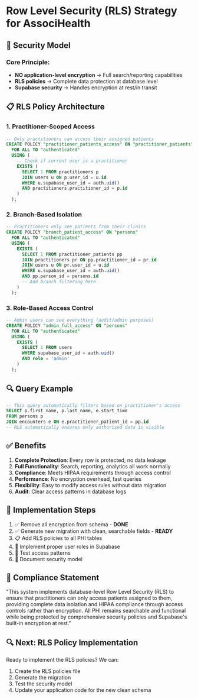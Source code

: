 # Row Level Security (RLS) Strategy for AssociHealth

## 🎯 **Security Model**

### **Core Principle:**

- **NO application-level encryption** → Full search/reporting capabilities
- **RLS policies** → Complete data protection at database level
- **Supabase security** → Handles encryption at rest/in transit

## 📋 **RLS Policy Architecture**

### **1. Practitioner-Scoped Access**

```sql
-- Only practitioners can access their assigned patients
CREATE POLICY "practitioner_patients_access" ON "practitioner_patients"
  FOR ALL TO "authenticated"
  USING (
    -- Check if current user is a practitioner
    EXISTS (
      SELECT 1 FROM practitioners p
      JOIN users u ON p.user_id = u.id
      WHERE u.supabase_user_id = auth.uid()
      AND practitioners.practitioner_id = p.id
    )
  );
```

### **2. Branch-Based Isolation**

```sql
-- Practitioners only see patients from their clinics
CREATE POLICY "branch_patient_access" ON "persons"
  FOR ALL TO "authenticated"
  USING (
    EXISTS (
      SELECT 1 FROM practitioner_patients pp
      JOIN practitioners pr ON pp.practitioner_id = pr.id
      JOIN users u ON pr.user_id = u.id
      WHERE u.supabase_user_id = auth.uid()
      AND pp.person_id = persons.id
      -- Add branch filtering here
    )
  );
```

### **3. Role-Based Access Control**

```sql
-- Admin users can see everything (audit/admin purposes)
CREATE POLICY "admin_full_access" ON "persons"
  FOR ALL TO "authenticated"
  USING (
    EXISTS (
      SELECT 1 FROM users
      WHERE supabase_user_id = auth.uid()
      AND role = 'admin'
    )
  );
```

## 🔍 **Query Example**

```sql
-- This query automatically filters based on practitioner's access
SELECT p.first_name, p.last_name, e.start_time
FROM persons p
JOIN encounters e ON e.practitioner_patient_id = pp.id
-- RLS automatically ensures only authorized data is visible
```

## ✅ **Benefits**

1. **Complete Protection**: Every row is protected, no data leakage
2. **Full Functionality**: Search, reporting, analytics all work normally
3. **Compliance**: Meets HIPAA requirements through access control
4. **Performance**: No encryption overhead, fast queries
5. **Flexibility**: Easy to modify access rules without data migration
6. **Audit**: Clear access patterns in database logs

## 🚀 **Implementation Steps**

1. ✅ Remove all encryption from schema - **DONE**
2. ✅ Generate new migration with clean, searchable fields - **READY**
3. 📋 Add RLS policies to all PHI tables
4. 🔧 Implement proper user roles in Supabase
5. 🧪 Test access patterns
6. 📄 Document security model

## 🎯 **Compliance Statement**

"This system implements database-level Row Level Security (RLS) to ensure that practitioners can only access patients assigned to them, providing complete data isolation and HIPAA compliance through access controls rather than encryption. All PHI remains searchable and functional while being protected by comprehensive security policies and Supabase's built-in encryption at rest."

## 🔍 **Next: RLS Policy Implementation**

Ready to implement the RLS policies? We can:

1. Create the RLS policies file
2. Generate the migration
3. Test the security model
4. Update your application code for the new clean schema
